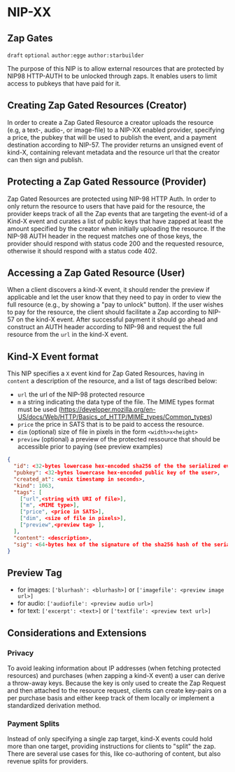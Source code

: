 NIP-XX
======

Zap Gates
----------

`draft` `optional` `author:egge` `author:starbuilder`

The purpose of this NIP is to allow external resources that are protected by NIP98 HTTP-AUTH to be unlocked through zaps. It enables users to limit access to pubkeys that have paid for it.

## Creating Zap Gated Resources (Creator)

In order to create a Zap Gated Resource a creator uploads the resource (e.g, a text-, audio-, or image-file) to a NIP-XX enabled provider, specifying a price, the pubkey that will be used to publish the event, and a payment destination according to NIP-57. The provider returns an unsigned event of kind-X, containing relevant metadata and the resource url that the creator can then sign and publish.

## Protecting a Zap Gated Ressource (Provider)

Zap Gated Resources are protected using NIP-98 HTTP Auth.
In order to only return the resource to users that have paid for the resource, the provider keeps track of all the Zap events that are targeting the event-id of a Kind-X event and curates a list of public keys that have zapped at least the amount specified by the creator when initially uploading the resource. If the NIP-98 AUTH header in the request matches one of those keys, the provider should respond with status code 200 and the requested resource, otherwise it should respond with a status code 402.

## Accessing a Zap Gated Resource (User)

When a client discovers a kind-X event, it should render the preview if applicable and let the user know that they need to pay in order to view the full resource (e.g., by showing a "pay to unlock" button). If the user wishes to pay for the resource, the client should facilitate a Zap according to NIP-57 on the kind-X event. After successful payment it should go ahead and construct an AUTH header according to NIP-98 and request the full resource from the `url` in the kind-X event.

## Kind-X Event format

This NIP specifies a `X` event kind for Zap Gated Resources, having in `content` a description of the resource, and a list of tags described below:

* `url` the url of the NIP-98 protected resource
* `m` a string indicating the data type of the file. The MIME types format must be used (https://developer.mozilla.org/en-US/docs/Web/HTTP/Basics_of_HTTP/MIME_types/Common_types)
* `price`  the price in SATS that is to be paid to access the resource.
* `dim` (optional) size of file in pixels in the form `<width>x<height>`
* `preview` (optional) a preview of the protected ressource that should be accessible prior to paying (see preview examples)

```json
{
  "id": <32-bytes lowercase hex-encoded sha256 of the the serialized event data>,
  "pubkey": <32-bytes lowercase hex-encoded public key of the user>,
  "created_at": <unix timestamp in seconds>,
  "kind": 1063,
  "tags": [
    ["url",<string with URI of file>],
    ["m", <MIME type>],
    ["price", <price in SATS>],
    ["dim", <size of file in pixels>],
    ["preview",<preview tag> ],
  ],
  "content": <description>,
  "sig": <64-bytes hex of the signature of the sha256 hash of the serialized event data, which is the same as the "id" field>
}
```

## Preview Tag
* for images: `['blurhash': <blurhash>]` or `['imagefile': <preview image url>]`
* for audio: `['audiofile': <preview audio url>]`
* for text: `['excerpt': <text>]` or `['textfile': <preview text url>]`

## Considerations and Extensions

### Privacy

To avoid leaking information about IP addresses (when fetching protected resources) and purchases (when zapping a kind-X event) a user can derive a throw-away keys. Because the key is only used to create the Zap Request and then attached to the resource request, clients can create key-pairs on a per purchase basis and either keep track of them locally or implement a standardized derivation method.

### Payment Splits

Instead of only specifying a single zap target, kind-X events could hold more than one target, providing instructions for clients to "split" the zap. There are several use cases for this, like co-authoring of content, but also revenue splits for providers.